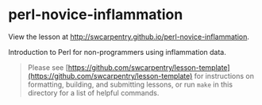 perl-novice-inflammation
==========================

View the lesson at <http://swcarpentry.github.io/perl-novice-inflammation>.

Introduction to Perl for non-programmers using inflammation data.

> Please see [https://github.com/swcarpentry/lesson-template](https://github.com/swcarpentry/lesson-template)
> for instructions on formatting, building, and submitting lessons,
> or run `make` in this directory for a list of helpful commands.
